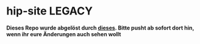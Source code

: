# hip-site LEGACY

**Dieses Repo wurde abgelöst durch [dieses](https://git.chaospott.de/Chaospott/hip-site). Bitte pusht ab sofort dort hin, wenn ihr eure Änderungen auch sehen wollt**
